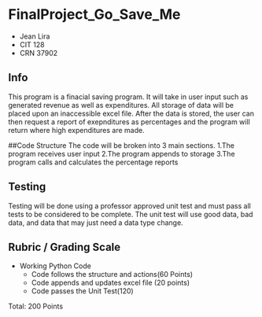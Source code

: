 # FinalProject_Go_Save_Me
* Jean Lira
* CIT 128
* CRN 37902

## Info

This program is a finacial saving program. 
It will take in user input such as generated revenue as well as expenditures. 
All storage of data will be placed upon an inaccessible excel file.
After the data is stored, the user can then request a report of exepnditures as percentages and the program will return where high expenditures are made.  

##Code Structure
The code will be broken into 3 main sections. 
1.The program receives user input
2.The program appends to storage
3.The program calls and calculates the percentage reports

## Testing 

Testing will be done using a professor approved unit test and must pass all tests to be considered to be complete. 
The unit test will use good data, bad data, and data that may just need a data type change. 

## Rubric / Grading Scale
* Working Python Code
  * Code follows the structure and actions(60 Points)
  * Code appends and updates excel file (20 points)
  * Code passes the Unit Test(120)
 
 Total: 200 Points
